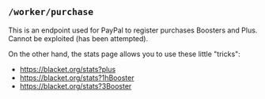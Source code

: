 ## ```/worker/purchase```
This is an endpoint used for PayPal to register purchases Boosters and Plus.<br>
Cannot be exploited (has been attempted).

On the other hand, the stats page allows you to use these little "tricks":<br>
- https://blacket.org/stats?plus<br>
- https://blacket.org/stats?1hBooster<br>
- https://blacket.org/stats?3Booster<br>